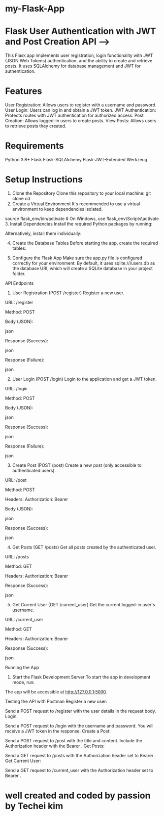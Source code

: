 # my-Flask-App

# Flask User Authentication with JWT and Post Creation API -->
This Flask app implements user registration, login functionality with JWT (JSON Web Tokens) authentication, and the ability to create and retrieve posts. It uses SQLAlchemy for database management and JWT for authentication.

# Features
User Registration: Allows users to register with a username and password.
User Login: Users can log in and obtain a JWT token.
JWT Authentication: Protects routes with JWT authentication for authorized access.
Post Creation: Allows logged-in users to create posts.
View Posts: Allows users to retrieve posts they created.
# Requirements
Python 3.8+
Flask
Flask-SQLAlchemy
Flask-JWT-Extended
Werkzeug
# Setup Instructions
1. Clone the Repository
Clone this repository to your local machine:
git clone <repository-url>
cd <project-directory>
2. Create a Virtual Environment
It's recommended to use a virtual environment to keep dependencies isolated.
<!-- python3 -m venv flask_env -->
source flask_env/bin/activate  # On Windows, use flask_env\Scripts\activate
3. Install Dependencies
Install the required Python packages by running:
<!-- pip install -r requirements.txt -->
Alternatively, install them individually:
<!-- pip install Flask Flask-SQLAlchemy Flask-JWT-Extended Werkzeug -->
4. Create the Database Tables
Before starting the app, create the required tables:
<!-- flask create_tables -->
5. Configure the Flask App
Make sure the app.py file is configured correctly for your environment. By default, it uses sqlite:///users.db as the database URI, which will create a SQLite database in your project folder.

API Endpoints
1. User Registration (POST /register)
Register a new user.

URL: /register

Method: POST

Body (JSON):

json

<!-- {
  "username": "john_doe",
  "password": "password123"
} -->
Response (Success):

json
<!-- {
  "msg": "User registered successfully!"
} -->
Response (Failure):

json
<!-- {
  "msg": "User already exists"
} -->
2. User Login (POST /login)
Login to the application and get a JWT token.

URL: /login

Method: POST

Body (JSON):

json
<!-- {
  "username": "john_doe",
  "password": "password123"
} -->
Response (Success):

json
<!-- {
  "access_token": "<your-jwt-token>"
} -->
Response (Failure):

json
<!-- {
  "msg": "Invalid username or password"
} -->
3. Create Post (POST /post)
Create a new post (only accessible to authenticated users).

URL: /post

Method: POST

Headers: Authorization: Bearer <your-jwt-token>

Body (JSON):

json
<!-- {
  "title": "My First Post",
  "content": "This is the content of my first post."
} -->
Response (Success):

json
<!-- {
  "msg": "Post created successfully!"
} -->
4. Get Posts (GET /posts)
Get all posts created by the authenticated user.

URL: /posts

Method: GET

Headers: Authorization: Bearer <your-jwt-token>

Response (Success):

json
<!-- [
  {
    "id": 1,
    "title": "My First Post",
    "content": "This is the content of my first post."
  }
] -->
5. Get Current User (GET /current_user)
Get the current logged-in user's username.

URL: /current_user

Method: GET

Headers: Authorization: Bearer <your-jwt-token>

Response (Success):

json
<!-- {
  "username": "john_doe"
} -->
Running the App
1. Start the Flask Development Server
To start the app in development mode, run:
<!-- flask run --debug -->
The app will be accessible at http://127.0.0.1:5000.

Testing the API with Postman
Register a new user:

Send a POST request to /register with the user details in the request body.
Login:

Send a POST request to /login with the username and password. You will receive a JWT token in the response.
Create a Post:

Send a POST request to /post with the title and content. Include the Authorization header with the Bearer <jwt-token>.
Get Posts:

Send a GET request to /posts with the Authorization header set to Bearer <jwt-token>.
Get Current User:

Send a GET request to /current_user with the Authorization header set to Bearer <jwt-token>.
# well created and coded by passion by Techei kim